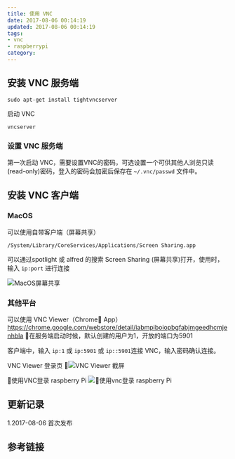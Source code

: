 ```yaml
---
title: 使用 VNC
date: 2017-08-06 00:14:19
updated: 2017-08-06 00:14:19
tags:
- vnc
- raspberrypi
category:
---
```


## 安装 VNC 服务端

```
sudo apt-get install tightvncserver
```

启动 VNC
```
vncserver
```

### 设置 VNC 服务端
第一次启动 VNC，需要设置VNC的密码，可选设置一个可供其他人浏览只读(read-only)密码，登入的密码会加密后保存在 `~/.vnc/passwd` 文件中。

## 安装 VNC 客户端

### MacOS 
可以使用自带客户端（屏幕共享）

```
/System/Library/CoreServices/Applications/Screen Sharing.app
```

可以通过spotlight 或 alfred 的搜索 Screen Sharing (屏幕共享)打开，使用时，输入 `ip:port` 进行连接

![MacOS屏幕共享](https://static.lidong.me/img/blog/t9IaxaqawMpf.png)

### 其他平台
可以使用 VNC Viewer（Chrome App） 
https://chrome.google.com/webstore/detail/iabmpiboiopbgfabjmgeedhcmjenhbla

在服务端启动时候，默认创建的用户为1，开放的端口为5901

客户端中，输入 `ip:1` 或 `ip:5901` 或 `ip::5901`连接 VNC，输入密码确认连接。

VNC Viewer 登录页
![VNC Viewer 截屏](https://static.lidong.me/img/blog/5WEtijRrqiUw.png)

使用VNC登录 raspberry Pi
![使用vnc登录 raspberry Pi](https://static.lidong.me/img/blog/7yO0KhNoyl6U.png)

## 更新记录

1.2017-08-06 首次发布

## 参考链接
